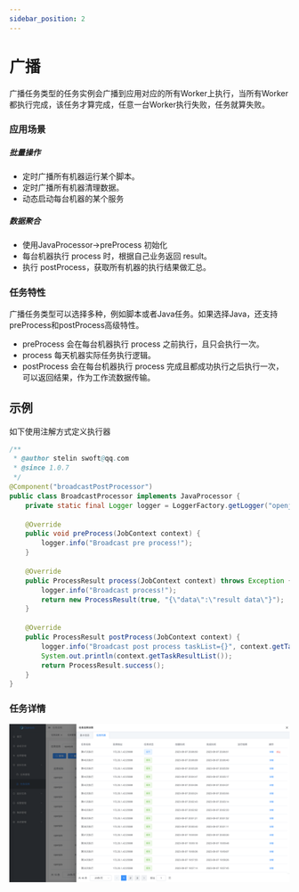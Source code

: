 ```yaml
---
sidebar_position: 2
---
```


# 广播

广播任务类型的任务实例会广播到应用对应的所有Worker上执行，当所有Worker都执行完成，该任务才算完成，任意一台Worker执行失败，任务就算失败。

### 应用场景
##### 批量操作
- 定时广播所有机器运行某个脚本。
- 定时广播所有机器清理数据。
- 动态启动每台机器的某个服务

##### 数据聚合
- 使用JavaProcessor->preProcess 初始化
- 每台机器执行 process 时，根据自己业务返回 result。
- 执行 postProcess，获取所有机器的执行结果做汇总。

### 任务特性
广播任务类型可以选择多种，例如脚本或者Java任务。如果选择Java，还支持preProcess和postProcess高级特性。

- preProcess 会在每台机器执行 process 之前执行，且只会执行一次。
- process 每天机器实际任务执行逻辑。
- postProcess 会在每台机器执行 process 完成且都成功执行之后执行一次，可以返回结果，作为工作流数据传输。

## 示例
如下使用注解方式定义执行器

```java
/**
 * @author stelin swoft@qq.com
 * @since 1.0.7
 */
@Component("broadcastPostProcessor")
public class BroadcastProcessor implements JavaProcessor {
    private static final Logger logger = LoggerFactory.getLogger("openjob");

    @Override
    public void preProcess(JobContext context) {
        logger.info("Broadcast pre process!");
    }

    @Override
    public ProcessResult process(JobContext context) throws Exception {
        logger.info("Broadcast process!");
        return new ProcessResult(true, "{\"data\":\"result data\"}");
    }

    @Override
    public ProcessResult postProcess(JobContext context) {
        logger.info("Broadcast post process taskList={}", context.getTaskResultList());
        System.out.println(context.getTaskResultList());
        return ProcessResult.success();
    }
}
```

### 任务详情

![img.png](assets/img.png)